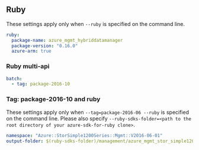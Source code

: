 ## Ruby

These settings apply only when `--ruby` is specified on the command line.

``` yaml $(ruby)
ruby:
  package-name: azure_mgmt_hybriddatamanager
  package-version: "0.16.0"
  azure-arm: true
```

### Ruby multi-api

``` yaml $(ruby) && $(multiapi)
batch:
  - tag: package-2016-10
```

### Tag: package-2016-10 and ruby

These settings apply only when `--tag=package-2016-06 --ruby` is specified on the command line.
Please also specify `--ruby-sdks-folder=<path to the root directory of your azure-sdk-for-ruby clone>`.

``` yaml $(tag) == 'package-2016-10' && $(ruby)
namespace: "Azure::StorSimple1200Series::Mgmt::V2016-06-01"
output-folder: $(ruby-sdks-folder)/management/azure_mgmt_stor_simple1200_series/lib
```